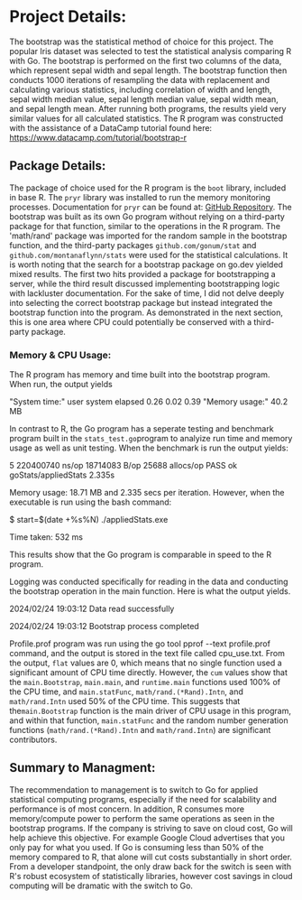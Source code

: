 # Project Details:

The bootstrap was the statistical method of choice for this project. The popular Iris dataset was selected to test the statistical analysis comparing R with Go. The bootstrap is performed on the first two columns of the data, which represent sepal width and sepal length. The bootstrap function then conducts 1000 iterations of resampling the data with replacement and calculating various statistics, including correlation of width and length, sepal width median value, sepal length median value, sepal width mean, and sepal length mean. After running both programs, the results yield very similar values for all calculated statistics. The R program was constructed with the assistance of a DataCamp tutorial found here: https://www.datacamp.com/tutorial/bootstrap-r

## Package Details:

The package of choice used for the R program is the `boot` library, included in base R. The `pryr` library was installed to run the memory monitoring processes. Documentation for `pryr` can be found at: [GitHub Repository](https://github.com/hadley/pryr). The bootstrap was built as its own Go program without relying on a third-party package for that function, similar to the operations in the R program. The 'math/rand' package was imported for the random sample in the bootstrap function, and the third-party packages `github.com/gonum/stat` and `github.com/montanaflynn/stats` were used for the statistical calculations. It is worth noting that the search for a bootstrap package on go.dev yielded mixed results. The first two hits provided a package for bootstrapping a server, while the third result discussed implementing bootstrapping logic with lackluster documentation. For the sake of time, I did not delve deeply into selecting the correct bootstrap package but instead integrated the bootstrap function into the program. As demonstrated in the next section, this is one area where CPU could potentially be conserved with a third-party package.

### Memory & CPU Usage:

The R program has memory and time built into the bootstrap program. When run, the output yields

"System time:"
   user  system elapsed
   0.26    0.02    0.39
"Memory usage:"
40.2 MB

In contrast to R, the Go program has a seperate testing and benchmark program built in the `stats_test.go`program to analyize run time and memory usage as well as unit testing. When the benchmark is run the output yields:

5	 220400740 ns/op	18714083 B/op	   25688 allocs/op
PASS
ok  	goStats/appliedStats	2.335s

Memory usage: 18.71 MB and 2.335 secs per iteration. However, when the executable is run using the bash command:

$ start=$(date +%s%N)
./appliedStats.exe

Time taken: 532 ms

This results show that the Go program is comparable in speed to the R program.

Logging was conducted specifically for reading in the data and conducting the bootstrap operation in the main function. Here is what the output yields.

2024/02/24 19:03:12 Data read successfully

2024/02/24 19:03:12 Bootstrap process completed

Profile.prof program was run using the go tool pprof --text profile.prof command, and the output is stored in the text file called cpu_use.txt. From the output, `flat` values are 0, which means that no single function used a significant amount of CPU time directly. However, the `cum` values show that the `main.Bootstrap`, `main.main`, and `runtime.main` functions used 100% of the CPU time, and `main.statFunc`, `math/rand.(*Rand).Intn`, and `math/rand.Intn` used 50% of the CPU time. This suggests that the`main.Bootstrap` function is the main driver of CPU usage in this program, and within that function, `main.statFunc` and the random number generation functions (`math/rand.(*Rand).Intn` and `math/rand.Intn`) are significant contributors.

## Summary to Managment:

The recommendation to management is to switch to Go for applied statistical computing programs, especially if the need for scalability and performance is of most concern. In addition, R consumes more memory/compute power to perform the same operations as seen in the bootstrap programs. If the company is striving to save on cloud cost, Go will help achieve this objective. For example Google Cloud advertises that you only pay for what you used. If Go is consuming less than 50% of the memory compared to R, that alone will cut costs substantially in short order. From a developer standpoint, the only draw back for the switch is seen with R's robust ecosystem of statistically libraries, however cost savings in cloud computing will be dramatic with the switch to Go.
